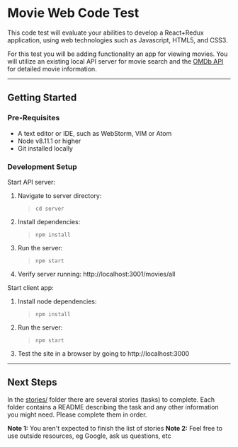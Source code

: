 # Movie Web Code Test

This code test will evaluate your abilities to develop a React+Redux application, using web technologies such as Javascript, HTML5, and CSS3.

For this test you will be adding functionality an app for viewing movies. You will utilize an existing local API server for movie search and the [OMDb API](http://www.omdbapi.com/) for detailed movie information.


------------------------------------------------------------------------------------------------------------------------


## Getting Started

### Pre-Requisites
- A text editor or IDE, such as WebStorm, VIM or Atom
- Node v8.11.1 or higher
- Git installed locally

### Development Setup

Start API server:
1. Navigate to server directory:
    >```cd server```
2. Install dependencies:
    >```npm install```
3. Run the server:
    >```npm start```
4. Verify server running: http://localhost:3001/movies/all

Start client app:
1. Install node dependencies:
    >```npm install```
2. Run the server:
    >```npm start```
3. Test the site in a browser by going to http://localhost:3000


------------------------------------------------------------------------------------------------------------------------


## Next Steps

In the [stories/](stories/) folder there are several stories (tasks) to complete. Each folder contains a README describing the task and any other information you might need. Please complete them in order.

**Note 1:** You aren't expected to finish the list of stories
**Note 2:** Feel free to use outside resources, eg Google, ask us questions, etc
